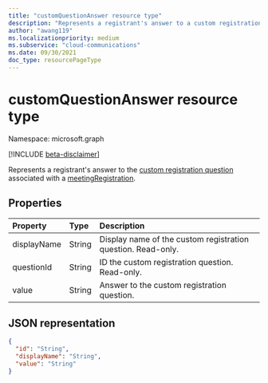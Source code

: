 ```yaml
---
title: "customQuestionAnswer resource type"
description: "Represents a registrant's answer to a custom registration question."
author: "awang119"
ms.localizationpriority: medium
ms.subservice: "cloud-communications"
ms.date: 09/30/2021
doc_type: resourcePageType
---
```


# customQuestionAnswer resource type

Namespace: microsoft.graph

[!INCLUDE [beta-disclaimer](../../includes/beta-disclaimer.md)]

Represents a registrant's answer to the [custom registration question](meetingregistrationquestion.md) associated with a [meetingRegistration](meetingregistration.md).

## Properties

| Property | Type | Description |
| :------- | :--- | :---------- |
| displayName | String | Display name of the custom registration question. Read-only. |
| questionId | String | ID the custom registration question. Read-only.|
| value | String | Answer to the custom registration question. |

## JSON representation

<!-- {
  "blockType": "resource",
  "@odata.type": "microsoft.graph.customQuestionAnswer",
  "baseType": "microsoft.graph.entity"
}-->

```json
{
  "id": "String",
  "displayName": "String",
  "value": "String"
}
```
